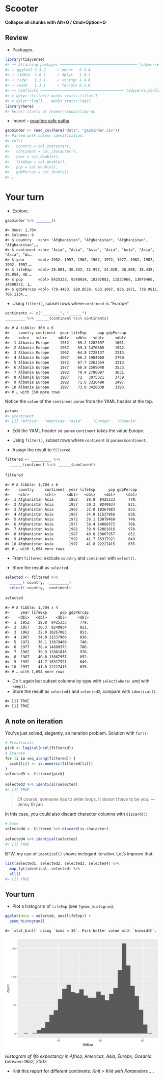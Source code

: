 Scooter
================

**Collapse all chunks with Alt+O / Cmd+Option+O**

## Review

  - Packages.

<!-- end list -->

``` r
library(tidyverse)
#> ── Attaching packages ─────────────────────────────────── tidyverse 1.3.0 ──
#> ✓ ggplot2 3.3.2     ✓ purrr   0.3.4
#> ✓ tibble  3.0.3     ✓ dplyr   1.0.1
#> ✓ tidyr   1.1.1     ✓ stringr 1.4.0
#> ✓ readr   1.3.1     ✓ forcats 0.5.0
#> ── Conflicts ────────────────────────────────────── tidyverse_conflicts() ──
#> x dplyr::filter() masks stats::filter()
#> x dplyr::lag()    masks stats::lag()
library(here)
#> here() starts at /home/rstudio/tidy-ds
```

  - Import – [practice safe paths](https://rstats.wtf/safe-paths.html).

<!-- end list -->

``` r
gapminder <- read_csv(here("data", "gapminder.csv"))
#> Parsed with column specification:
#> cols(
#>   country = col_character(),
#>   continent = col_character(),
#>   year = col_double(),
#>   lifeExp = col_double(),
#>   pop = col_double(),
#>   gdpPercap = col_double()
#> )
```

# Your turn

  - Explore.

<!-- end list -->

``` r
gapminder %>% _______()
```

    #> Rows: 1,704
    #> Columns: 6
    #> $ country   <chr> "Afghanistan", "Afghanistan", "Afghanistan", "Afghanistan",…
    #> $ continent <chr> "Asia", "Asia", "Asia", "Asia", "Asia", "Asia", "Asia", "As…
    #> $ year      <dbl> 1952, 1957, 1962, 1967, 1972, 1977, 1982, 1987, 1992, 1997,…
    #> $ lifeExp   <dbl> 28.801, 30.332, 31.997, 34.020, 36.088, 38.438, 39.854, 40.…
    #> $ pop       <dbl> 8425333, 9240934, 10267083, 11537966, 13079460, 14880372, 1…
    #> $ gdpPercap <dbl> 779.4453, 820.8530, 853.1007, 836.1971, 739.9811, 786.1134,…

  - Using `filter()`, subset rows where `continent` is “Europe”.

<!-- end list -->

``` r
continents <- c("________", "______")
_________ %>% ______(continent %in% continents)
```

    #> # A tibble: 360 x 6
    #>    country continent  year lifeExp     pop gdpPercap
    #>    <chr>   <chr>     <dbl>   <dbl>   <dbl>     <dbl>
    #>  1 Albania Europe     1952    55.2 1282697     1601.
    #>  2 Albania Europe     1957    59.3 1476505     1942.
    #>  3 Albania Europe     1962    64.8 1728137     2313.
    #>  4 Albania Europe     1967    66.2 1984060     2760.
    #>  5 Albania Europe     1972    67.7 2263554     3313.
    #>  6 Albania Europe     1977    68.9 2509048     3533.
    #>  7 Albania Europe     1982    70.4 2780097     3631.
    #>  8 Albania Europe     1987    72   3075321     3739.
    #>  9 Albania Europe     1992    71.6 3326498     2497.
    #> 10 Albania Europe     1997    73.0 3428038     3193.
    #> # … with 350 more rows

Notice the `value` of the `continent` `param` from the YAML header at
the top.

``` r
params
#> $continent
#> [1] "Africa"   "Americas" "Asia"     "Europe"   "Oceania"
```

  - Edit the YAML header so `param` `continent` takes the value Europe.

  - Using `filter()`, subset rows where `continent` is
    `params$continent`.

  - Assign the result to `filtered`.

<!-- end list -->

``` r
filtered <- _________ %>% 
  ______(continent %in% ______$continent)

filtered
```

    #> # A tibble: 1,704 x 6
    #>    country     continent  year lifeExp      pop gdpPercap
    #>    <chr>       <chr>     <dbl>   <dbl>    <dbl>     <dbl>
    #>  1 Afghanistan Asia       1952    28.8  8425333      779.
    #>  2 Afghanistan Asia       1957    30.3  9240934      821.
    #>  3 Afghanistan Asia       1962    32.0 10267083      853.
    #>  4 Afghanistan Asia       1967    34.0 11537966      836.
    #>  5 Afghanistan Asia       1972    36.1 13079460      740.
    #>  6 Afghanistan Asia       1977    38.4 14880372      786.
    #>  7 Afghanistan Asia       1982    39.9 12881816      978.
    #>  8 Afghanistan Asia       1987    40.8 13867957      852.
    #>  9 Afghanistan Asia       1992    41.7 16317921      649.
    #> 10 Afghanistan Asia       1997    41.8 22227415      635.
    #> # … with 1,694 more rows

  - From `filtered`, exclude `country` and `continent` with `select()`.

  - Store the result as `selected`.

<!-- end list -->

``` r
selected <- filtered %>% 
  ______(-country, -_________)
  select(-country, -continent)

selected
```

    #> # A tibble: 1,704 x 4
    #>     year lifeExp      pop gdpPercap
    #>    <dbl>   <dbl>    <dbl>     <dbl>
    #>  1  1952    28.8  8425333      779.
    #>  2  1957    30.3  9240934      821.
    #>  3  1962    32.0 10267083      853.
    #>  4  1967    34.0 11537966      836.
    #>  5  1972    36.1 13079460      740.
    #>  6  1977    38.4 14880372      786.
    #>  7  1982    39.9 12881816      978.
    #>  8  1987    40.8 13867957      852.
    #>  9  1992    41.7 16317921      649.
    #> 10  1997    41.8 22227415      635.
    #> # … with 1,694 more rows

  - Do it again but subset columns by type with `select(where(` and with
    `keep()`.
  - Store the result as `selected1` and `selected2`; compare with
    `identical()`.

<!-- end list -->

    #> [1] TRUE
    #> [1] TRUE

## A note on iteration

You’ve just solved, elegantly, an iteration problem. Solution with
`for()`:

``` r
# Preallocate
pick <- logical(ncol(filtered))
# Iterate
for (i in seq_along(filtered)) {
  pick[[i]] <- is.numeric(filtered[[i]])
}
selected3 <- filtered[pick]

selected3 %>% identical(selected)
#> [1] TRUE
```

> Of course, someone has to write loops. It doesn’t have to be you. —
> Jenny Bryan

In this case, you could also discard character columns with `discard()`:

``` r
# Same
selected4 <- filtered %>% discard(is.character)

selected4 %>% identical(selected)
#> [1] TRUE
```

BTW, my use of `identical()` shows inelegant iteration. Let’s improve
that:

``` r
list(selected1, selected2, selected3, selected4) %>% 
  map_lgl(identical, selected) %>% 
  all()
#> [1] TRUE
```

## Your turn

  - Plot a histogram of `lifeExp` (see `?geom_histogram`).

<!-- end list -->

``` r
ggplot(data = selected, aes(lifeExp)) +
  geom_histogram()
```

    #> `stat_bin()` using `bins = 30`. Pick better value with `binwidth`.

![](02_scooter_you_files/figure-gfm/boxplot-3-1.png)<!-- -->

*Histogram of life expectancy in Africa, Americas, Asia, Europe, Oceania
between 1952, 2007.*

  - Knit this report for different continents: *Knit \> Knit with
    Parameters …*.
